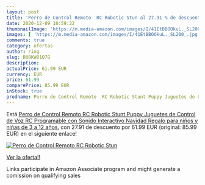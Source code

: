 ```yaml
---
layout: post
title: 'Perro de Control Remoto  RC Robotic Stun al 27.91 % de descuento'
date: 2020-12-09 10:59:22
thumbnailImage: 'https://m.media-amazon.com/images/I/41EtBBOOkuL._SL200_.jpg'
images: [ 'https://m.media-amazon.com/images/I/41EtBBOOkuL._SL200_.jpg' ]
comments: true
category: ofertas
author: ring
slug: B08KW81Q7G
description:
actualPrice: 61.99 EUR
currency: EUR
price: 61.99
comparePrice: 85.99 EUR
inStock: true
prodname: Perro de Control Remoto  RC Robotic Stunt Puppy Juguetes de Control de Voz  RC Programable con Sonido Interactivo Navidad Regalo para niños y niñas de 3 a 12 años.
---
```


Está [Perro de Control Remoto  RC Robotic Stunt Puppy Juguetes de Control de Voz  RC Programable con Sonido Interactivo Navidad Regalo para niños y niñas de 3 a 12 años.](https://www.amazon.es/dp/B08KW81Q7G/?tag=tolees-21) con 27.91 de descuento por 61.99 EUR (original: 85.99 EUR) en el siguiente enlace!

[![Perro de Control Remoto  RC Robotic Stun](https://m.media-amazon.com/images/I/41EtBBOOkuL._SL200_.jpg)](https://www.amazon.es/dp/B08KW81Q7G/?tag=tolees-21)

[Ver la oferta!!](https://www.amazon.es/dp/B08KW81Q7G/?tag=tolees-21)

Links participate in Amazon Associate program and might generate a comission on qualifying sales


